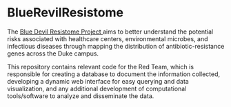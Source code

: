 # BlueRevilResistome


The <a href="https://bassconnections.duke.edu/project-teams/blue-devil-resistome-project-2017-2018" target="_blank"> Blue Devil Resistome Project </a> aims to better understand the potential risks associated with healthcare centers, environmental microbes, and infectious diseases through mapping the distribution of antibiotic-resistance genes across the Duke campus.

This repository contains relevant code for the Red Team, which is responsible for creating a database to document the information collected, developing a dynamic web interface for easy querying and data visualization, and any additional development of computational tools/software to analyze and disseminate the data. 
